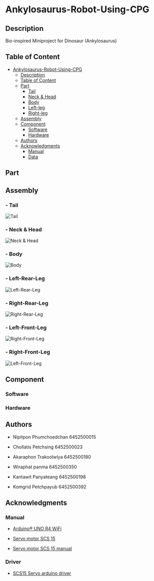 # Ankylosaurus-Robot-Using-CPG

## Description

Bio-inspired Miniproject for Dinosaur (Ankylosaurus)

## Table of Content
- [Ankylosaurus-Robot-Using-CPG](#ankylosaurus-robot-using-cpg)
  - [Description](#description)
  - [Table of Content](#table-of-content)
  - [Part](#part)
    - [Tail](#tail)
    - [Neck & Head](#neck--head)
    - [Body](#body)
    - [Left-leg](#left-leg)
    - [Right-leg](#right-leg)
  - [Assembly](#assembly)
  - [Component](#component)
    - [Software](#software)
    - [Hardware](#hardware)
  - [Authors](#authors)
  - [Acknowledgments](#acknowledgments)
    - [Manual](#manual)
    - [Data](#data)

## Part

## Assembly

### - Tail

![Tail](https://github.com/ChollatisP/Ankylosaurus-Robot-Using-CPG/assets/154317545/aa5efd62-8106-48ae-b9c2-ba582fc3eb29)

### - Neck & Head

![Neck & Head](https://github.com/ChollatisP/Ankylosaurus-Robot-Using-CPG/assets/154317545/26f7062d-85b6-4c35-9f77-5c8f6e8af2ee)

### - Body

![Body](https://github.com/ChollatisP/Ankylosaurus-Robot-Using-CPG/assets/154317545/b59cbfcf-e06a-43e9-9fc2-5402b3750539)

### - Left-Rear-Leg

![Left-Rear-Leg](https://github.com/ChollatisP/Ankylosaurus-Robot-Using-CPG/assets/154317545/76fd6fe8-253b-4880-8c71-8ed925a14081)

### - Right-Rear-Leg

![Right-Rear-Leg](https://github.com/ChollatisP/Ankylosaurus-Robot-Using-CPG/assets/154317545/4ab3d72d-8f17-4ccf-81dc-d1b68c0791ea)

### - Left-Front-Leg

![Right-Front-Leg](https://github.com/ChollatisP/Ankylosaurus-Robot-Using-CPG/assets/154317545/b9e2c8a5-399d-45f0-a990-aae1dbc88b24)

### - Right-Front-Leg

![Left-Front-Leg](https://github.com/ChollatisP/Ankylosaurus-Robot-Using-CPG/assets/154317545/7bff1022-7ee6-4904-8687-2b6b476ae650)

## Component

### Software

### Hardware

## Authors

* Nipitpon Phumchoedchan 6452500015

* Chollatis Petchsing 6452500023

* Akaraphon Trakoolwiya 6452500180

* Wiraphat panma 6452500350

* Kantawit Panyateang 6452500198

* Komgrid Petchpayub 6452500392

## Acknowledgments
### Manual

* [Arduino® UNO R4 WiFi](https://docs.arduino.cc/resources/datasheets/ABX00087-datasheet.pdf)

* [Servo motor SCS 15](https://www.feetechrc.com/Data/feetechrc/upload/file/20201127/start%20%20tutorial201015.pdf)

* [Servo motor SCS 15 manual](https://grobotronics.com/images/companies/1/datasheets/SCS15&SCS115%20Manual.pdf?1516269264467)

### Driver

* [SCS15 Servo arduino driver](https://github.com/IS2511/SCServo.git)

